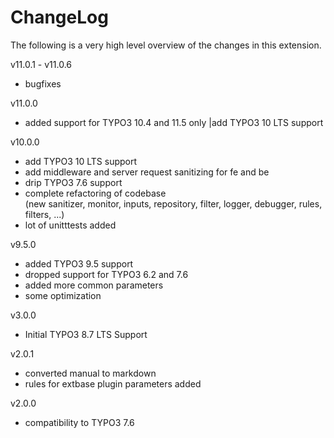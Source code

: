 ChangeLog
=========

The following is a very high level overview of the changes in this extension.

v11.0.1 - v11.0.6
* bugfixes

v11.0.0
* added support for TYPO3 10.4 and 11.5 only                                                       |add TYPO3 10 LTS support

v10.0.0
*  add TYPO3 10 LTS support
*  add middleware and server request sanitizing for fe and be
*  drip TYPO3 7.6 support
*  complete refactoring of codebase  
   (new sanitizer, monitor, inputs, repository, filter, logger, debugger, rules, filters, ...)
*  lot of unitttests added

v9.5.0
*  added TYPO3 9.5 support
*  dropped support for TYPO3 6.2 and 7.6
*  added more common parameters
*  some optimization

v3.0.0
*  Initial TYPO3 8.7 LTS Support

v2.0.1
*  converted manual to markdown
*  rules for extbase plugin parameters added

v2.0.0
*  compatibility to TYPO3 7.6


